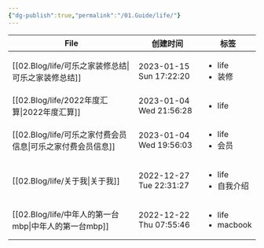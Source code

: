 ```yaml
---
{"dg-publish":true,"permalink":"/01.Guide/life/"}
---
```



| File                                       | 创建时间                    | 标签                                     |
| ------------------------------------------ | ----------------------- | -------------------------------------- |
| [[02.Blog/life/可乐之家装修总结\|可乐之家装修总结]]     | 2023-01-15 Sun 17:22:20 | <ul><li>life</li><li>装修</li></ul>      |
| [[02.Blog/life/2022年度汇算\|2022年度汇算]]     | 2023-01-04 Wed 21:56:28 | <ul><li>life</li></ul>                 |
| [[02.Blog/life/可乐之家付费会员信息\|可乐之家付费会员信息]] | 2023-01-04 Wed 19:56:03 | <ul><li>life</li><li>会员</li></ul>      |
| [[02.Blog/life/关于我\|关于我]]               | 2022-12-27 Tue 22:31:27 | <ul><li>life</li><li>自我介绍</li></ul>    |
| [[02.Blog/life/中年人的第一台mbp\|中年人的第一台mbp]] | 2022-12-22 Thu 07:55:46 | <ul><li>life</li><li>macbook</li></ul> |
